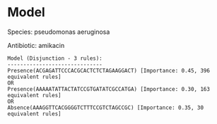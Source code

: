 
# Model

Species: pseudomonas aeruginosa

Antibiotic: amikacin

```
Model (Disjunction - 3 rules):
------------------------------
Presence(ACGAGATTCCCACGCACTCTCTAGAAGGACT) [Importance: 0.45, 396 equivalent rules]
OR
Presence(AAAAATATTACTATCCGTGATATCGCCATGA) [Importance: 0.30, 163 equivalent rules]
OR
Absence(AAAGGTTCACGGGGTCTTTCCGTCTAGCCGC) [Importance: 0.35, 30 equivalent rules]

```

